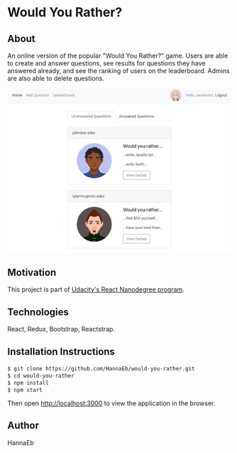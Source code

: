 # Would You Rather?

## About

An online version of the popular "Would You Rather?" game. Users are able to create and answer questions, see results for questions they have answered already, and see the ranking of users on the leaderboard. Admins are also able to delete questions.

![](client/public/screenshot.png)

## Motivation

This project is part of [Udacity's React Nanodegree program](https://www.udacity.com/course/react-nanodegree--nd019).

## Technologies

React, Redux, Bootstrap, Reactstrap.

## Installation Instructions

```
$ git clone https://github.com/HannaEb/would-you-rather.git
$ cd would-you-rather
$ npm install
$ npm start
```

Then open [http://localhost:3000](http://localhost:3000) to view the application in the browser.

## Author

HannaEb
